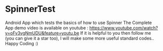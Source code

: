 # SpinnerTest
Android App which tests the basics of how to use Spinner
The Complete App demo video is available on youtube : https://www.youtube.com/watch?v=oFv3vgNmUDU&feature=youtu.be
If it is helpful to you then follow me (you can give it a star too), I will make some more useful standard codes..
  Happy Coding :)
